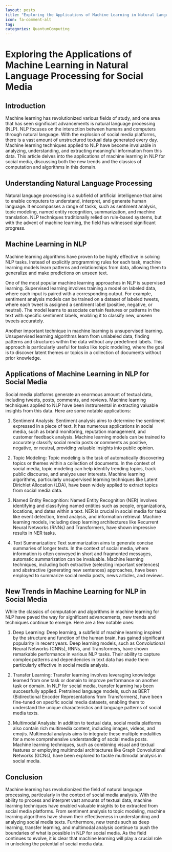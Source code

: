 ```yaml
---
layout: posts
title: "Exploring the Applications of Machine Learning in Natural Language Processing for Social Media"
icon: fa-comment-alt
tag:      
categories: QuantumComputing
---
```



# Exploring the Applications of Machine Learning in Natural Language Processing for Social Media

## Introduction

Machine learning has revolutionized various fields of study, and one area that has seen significant advancements is natural language processing (NLP). NLP focuses on the interaction between humans and computers through natural language. With the explosion of social media platforms, there is a vast amount of unstructured textual data generated every day. Machine learning techniques applied to NLP have become invaluable in analyzing, understanding, and extracting meaningful information from this data. This article delves into the applications of machine learning in NLP for social media, discussing both the new trends and the classics of computation and algorithms in this domain.

## Understanding Natural Language Processing

Natural language processing is a subfield of artificial intelligence that aims to enable computers to understand, interpret, and generate human language. It encompasses a range of tasks, such as sentiment analysis, topic modeling, named entity recognition, summarization, and machine translation. NLP techniques traditionally relied on rule-based systems, but with the advent of machine learning, the field has witnessed significant progress.

## Machine Learning in NLP

Machine learning algorithms have proven to be highly effective in solving NLP tasks. Instead of explicitly programming rules for each task, machine learning models learn patterns and relationships from data, allowing them to generalize and make predictions on unseen text.

One of the most popular machine learning approaches in NLP is supervised learning. Supervised learning involves training a model on labeled data, where each input is paired with a corresponding output. For example, sentiment analysis models can be trained on a dataset of labeled tweets, where each tweet is assigned a sentiment label (positive, negative, or neutral). The model learns to associate certain features or patterns in the text with specific sentiment labels, enabling it to classify new, unseen tweets accurately.

Another important technique in machine learning is unsupervised learning. Unsupervised learning algorithms learn from unlabeled data, finding patterns and structures within the data without any predefined labels. This approach is particularly useful for tasks like topic modeling, where the goal is to discover latent themes or topics in a collection of documents without prior knowledge.

## Applications of Machine Learning in NLP for Social Media

Social media platforms generate an enormous amount of textual data, including tweets, posts, comments, and reviews. Machine learning techniques applied to NLP have been instrumental in extracting valuable insights from this data. Here are some notable applications:

1. Sentiment Analysis: Sentiment analysis aims to determine the sentiment expressed in a piece of text. It has numerous applications in social media, such as brand monitoring, reputation management, and customer feedback analysis. Machine learning models can be trained to accurately classify social media posts or comments as positive, negative, or neutral, providing valuable insights into public opinion.

2. Topic Modeling: Topic modeling is the task of automatically discovering topics or themes within a collection of documents. In the context of social media, topic modeling can help identify trending topics, track public discourse, and analyze user interests. Machine learning algorithms, particularly unsupervised learning techniques like Latent Dirichlet Allocation (LDA), have been widely applied to extract topics from social media data.

3. Named Entity Recognition: Named Entity Recognition (NER) involves identifying and classifying named entities such as people, organizations, locations, and dates within a text. NER is crucial in social media for tasks like event detection, trend analysis, and information retrieval. Machine learning models, including deep learning architectures like Recurrent Neural Networks (RNNs) and Transformers, have shown impressive results in NER tasks.

4. Text Summarization: Text summarization aims to generate concise summaries of longer texts. In the context of social media, where information is often conveyed in short and fragmented messages, automatic summarization can be invaluable. Machine learning techniques, including both extractive (selecting important sentences) and abstractive (generating new sentences) approaches, have been employed to summarize social media posts, news articles, and reviews.

## New Trends in Machine Learning for NLP in Social Media

While the classics of computation and algorithms in machine learning for NLP have paved the way for significant advancements, new trends and techniques continue to emerge. Here are a few notable ones:

1. Deep Learning: Deep learning, a subfield of machine learning inspired by the structure and function of the human brain, has gained significant popularity in recent years. Deep learning models, such as Convolutional Neural Networks (CNNs), RNNs, and Transformers, have shown remarkable performance in various NLP tasks. Their ability to capture complex patterns and dependencies in text data has made them particularly effective in social media analysis.

2. Transfer Learning: Transfer learning involves leveraging knowledge learned from one task or domain to improve performance on another task or domain. In NLP for social media, transfer learning has been successfully applied. Pretrained language models, such as BERT (Bidirectional Encoder Representations from Transformers), have been fine-tuned on specific social media datasets, enabling them to understand the unique characteristics and language patterns of social media texts.

3. Multimodal Analysis: In addition to textual data, social media platforms also contain rich multimedia content, including images, videos, and emojis. Multimodal analysis aims to integrate these multiple modalities for a more comprehensive understanding of social media posts. Machine learning techniques, such as combining visual and textual features or employing multimodal architectures like Graph Convolutional Networks (GCNs), have been explored to tackle multimodal analysis in social media.

## Conclusion

Machine learning has revolutionized the field of natural language processing, particularly in the context of social media analysis. With the ability to process and interpret vast amounts of textual data, machine learning techniques have enabled valuable insights to be extracted from social media platforms. From sentiment analysis to topic modeling, machine learning algorithms have shown their effectiveness in understanding and analyzing social media texts. Furthermore, new trends such as deep learning, transfer learning, and multimodal analysis continue to push the boundaries of what is possible in NLP for social media. As the field continues to evolve, it is clear that machine learning will play a crucial role in unlocking the potential of social media data.